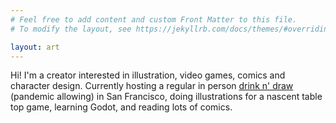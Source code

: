 ```yaml
---
# Feel free to add content and custom Front Matter to this file.
# To modify the layout, see https://jekyllrb.com/docs/themes/#overriding-theme-defaults

layout: art
---
```


Hi! I'm a creator interested in illustration, video games, comics and character design. Currently hosting a regular in person [drink n' draw](https://www.meetup.com/Drink-and-Draw-Bay) (pandemic allowing) in San Francisco, doing illustrations for a nascent table top game, learning Godot, and reading lots of comics.
